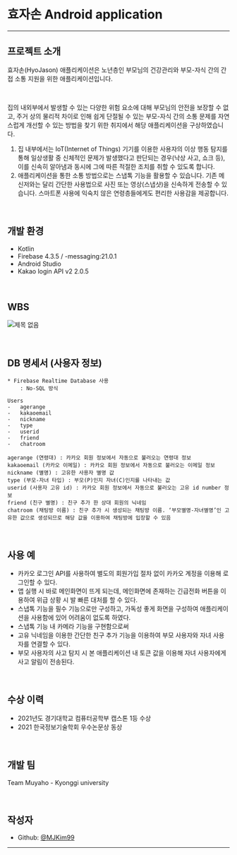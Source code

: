 # 효자손 Android application

---

## 프로젝트 소개
효자손(HyoJason) 애플리케이션은 노년층인 부모님의 건강관리와 부모-자식 간의 간접 소통 지원을 위한 애플리케이션입니다.

<br>

집의 내외부에서 발생할 수 있는 다양한 위험 요소에 대해 부모님의 안전을 보장할 수 없고, 주거 상의 물리적 차이로 인해 쉽게 단절될 수 있는 부모-자식 간의 소통 문제를 자연스럽게 개선할 수 있는 방법을 찾기 위한 취지에서 해당 애플리케이션을 구상하였습니다.

1. 집 내부에서는 IoT(Internet of Things) 기기를 이용한 사용자의 이상 행동 탐지를 통해 일상생활 중 신체적인 문제가 발생했다고 판단되는 경우(낙상 사고, 쇼크 등), 이를 신속히 알아냄과 동시에 그에 따른 적절한 조치를 취할 수 있도록 합니다.
2. 애플리케이션을 통한 소통 방법으로는 스냅톡 기능을 활용할 수 있습니다. 기존 메신저와는 달리 간단한 사용법으로 사진 또는 영상(스냅샷)을 신속하게 전송할 수 있습니다. 스마트폰 사용에 익숙치 않은 연령층들에게도 편리한 사용감을 제공합니다.

<br>

## 개발 환경
- Kotlin
- Firebase 4.3.5 / -messaging:21.0.1
- Android Studio
- Kakao login API v2 2.0.5

<br>

## WBS
![제목 없음](https://user-images.githubusercontent.com/81893393/128988642-3c717699-c45d-4a31-a061-7623630d3047.png)

<br>

## DB 명세서 (사용자 정보)
```
* Firebase Realtime Database 사용
	: No-SQL 방식

Users
-	agerange
-	kakaoemail
-	nickname
-	type
-	userid
-	friend
-	chatroom

agerange (연령대) : 카카오 회원 정보에서 자동으로 불러오는 연령대 정보
kakaoemail (카카오 이메일) : 카카오 회원 정보에서 자동으로 불러오는 이메일 정보
nickname (별명) : 고유한 사용자 별명 값
type (부모-자녀 타입) : 부모(P)인지 자녀(C)인지를 나타내는 값
userid (사용자 고유 id) : 카카오 회원 정보에서 자동으로 불러오는 고유 id number 정보
friend (친구 별명) : 친구 추가 한 상대 회원의 닉네임
chatroom (채팅방 이름) : 친구 추가 시 생성되는 채팅방 이름. ‘부모별명-자녀별명’인 고유한 값으로 생성되므로 해당 값을 이용하여 채팅방에 입장할 수 있음
```

<br>

## 사용 예
- 카카오 로그인 API를 사용하여 별도의 회원가입 절차 없이 카카오 계정을 이용해 로그인할 수 있다.
- 앱 실행 시 바로 메인화면이 뜨게 되는데, 메인화면에 존재하는 긴급전화 버튼을 이용하여 위급 상황 시 발 빠른 대처를 할 수 있다.
- 스냅톡 기능을 필수 기능으로만 구성하고, 가독성 좋게 화면을 구성하여 애플리케이션을 사용함에 있어 어려움이 없도록 하였다.
- 스냅톡 기능 내 카메라 기능을 구현함으로써 
- 고유 닉네임을 이용한 간단한 친구 추가 기능을 이용하여 부모 사용자와 자녀 사용자를 연결할 수 있다.
- 부모 사용자의 사고 탐지 시 본 애플리케이션 내 토큰 값을 이용해 자녀 사용자에게 사고 알림이 전송된다.

<br>

## 수상 이력
- 2021년도 경기대학교 컴퓨터공학부 캡스톤 1등 수상
- 2021 한국정보기술학회 우수논문상 동상

<br>

## 개발 팀
Team Muyaho - Kyonggi university

<br>

## 작성자
- Github: [@MJKim99](https://github.com/MJKim99)

---
